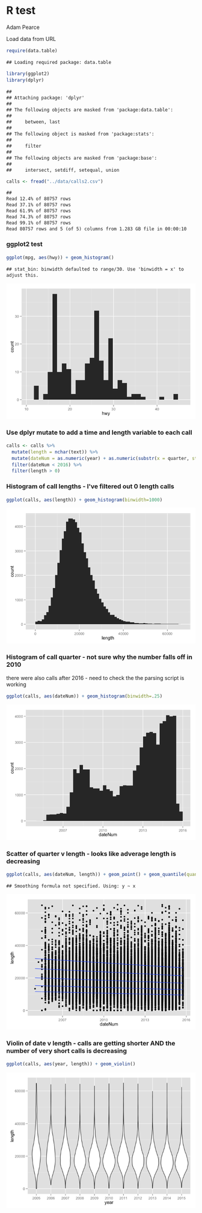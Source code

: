 # R test
Adam Pearce  


Load data from URL

```r
require(data.table)
```

```
## Loading required package: data.table
```

```r
library(ggplot2)
library(dplyr)
```

```
## 
## Attaching package: 'dplyr'
## 
## The following objects are masked from 'package:data.table':
## 
##     between, last
## 
## The following object is masked from 'package:stats':
## 
##     filter
## 
## The following objects are masked from 'package:base':
## 
##     intersect, setdiff, setequal, union
```

```r
calls <- fread("../data/calls2.csv")
```

```
## 
Read 12.4% of 80757 rows
Read 37.1% of 80757 rows
Read 61.9% of 80757 rows
Read 74.3% of 80757 rows
Read 99.1% of 80757 rows
Read 80757 rows and 5 (of 5) columns from 1.283 GB file in 00:00:10
```

### ggplot2 test


```r
ggplot(mpg, aes(hwy)) + geom_histogram()
```

```
## stat_bin: binwidth defaulted to range/30. Use 'binwidth = x' to adjust this.
```

![](explore_files/figure-html/unnamed-chunk-2-1.png) 

### Use dplyr mutate to add a time and length variable to each call

```r
calls <- calls %>%
  mutate(length = nchar(text)) %>%
  mutate(dateNum = as.numeric(year) + as.numeric(substr(x = quarter, start = 2, stop = 2))/4 - .25) %>%
  filter(dateNum < 2016) %>%
  filter(length > 0)
```


### Histogram of call lengths - I've filtered out 0 length calls

```r
ggplot(calls, aes(length)) + geom_histogram(binwidth=1000)
```

![](explore_files/figure-html/unnamed-chunk-4-1.png) 


### Histogram of call quarter - not sure why the number falls off in 2010
there were also calls after 2016 - need to check the the parsing script is working

```r
ggplot(calls, aes(dateNum)) + geom_histogram(binwidth=.25)
```

![](explore_files/figure-html/unnamed-chunk-5-1.png) 

### Scatter of quarter v length - looks like adverage length is decreasing

```r
ggplot(calls, aes(dateNum, length)) + geom_point() + geom_quantile(quantiles = c(.1, .25, .5, .75, .9))
```

```
## Smoothing formula not specified. Using: y ~ x
```

![](explore_files/figure-html/unnamed-chunk-6-1.png) 


### Violin of date v length - calls are getting shorter AND the number of very short calls is decreasing

```r
ggplot(calls, aes(year, length)) + geom_violin()
```

![](explore_files/figure-html/unnamed-chunk-7-1.png) 
